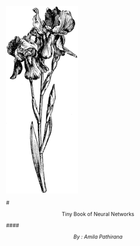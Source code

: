 
![Image of Yaktocat](https://github.com/amilanpathirana/Tiny-Book-of-Neural-Networks/blob/master/images/frontcover.gif)

#<p style="text-align: center;">Tiny Book of Neural Networks</p>

####*<p style="text-align: center;"> By : Amila Pathirana </p>*
